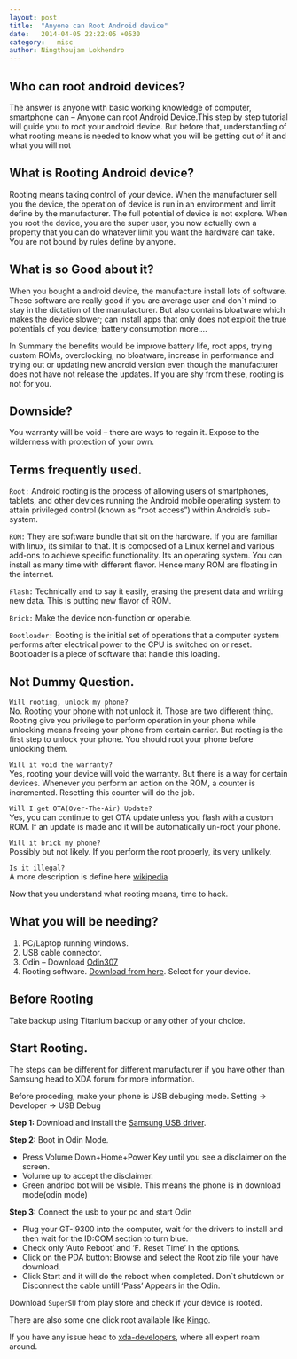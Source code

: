 ```yaml
---
layout: post
title:  "Anyone can Root Android device"
date:   2014-04-05 22:22:05 +0530
category:	misc
author:	Ningthoujam Lokhendro
---
```


## Who can root android devices? 
The answer is anyone with basic working knowledge of computer, smartphone can – Anyone can root Android Device.This step by step tutorial will guide you to root your android device. But before that, understanding of what rooting means is needed to know what you will be getting out of it and what you will not

## What is Rooting Android device?
Rooting means taking control of your device. When the manufacturer sell you the device, the operation of device is run in an environment and limit define by the manufacturer. The full potential of device is not explore. When you root the device, you are the super user, you now actually own a property that you can do whatever limit you want the hardware can take. You are not bound by rules define by anyone.

## What is so Good about it?
When you bought a android device, the manufacture install lots of software. These software are really good if you are average user and don`t mind to stay in the dictation of the manufacturer. But also contains bloatware which makes the device slower; can install apps that only does not exploit the true potentials of you device; battery consumption more….

In Summary the benefits would be improve battery life, root apps, trying custom ROMs, overclocking, no bloatware, increase in performance and trying out or updating new android version even though the manufacturer does not have not release the updates. If you are shy from these, rooting is not for you.

## Downside?
You warranty will be void – there are ways to regain it. Expose to the wilderness with protection of your own.

## Terms frequently used.
`Root:` Android rooting is the process of allowing users of smartphones, tablets, and other devices running the Android mobile operating system to attain privileged control (known as “root access”) within Android’s sub-system.

`ROM:` They are software bundle that sit on the hardware. If you are familiar with linux, its similar to that. It is composed of a Linux kernel and various add-ons to achieve specific functionality. Its an operating system. You can install as many time with different flavor. Hence many ROM are floating in the internet.

`Flash:` Technically and to say it easily, erasing the present data and writing new data. This is putting new flavor of ROM.

`Brick:` Make the device non-function or operable.

`Bootloader:` Booting is the initial set of operations that a computer system performs after electrical power to the CPU is switched on or reset. Bootloader is a piece of software that handle this loading.

## Not Dummy Question.
`Will rooting, unlock my phone?`<br/>
No. Rooting your phone with not unlock it. Those are two different thing. Rooting give you privilege to perform operation in your phone while unlocking means freeing your phone from certain carrier. But rooting is the first step to unlock your phone. You should root your phone before unlocking them.

`Will it void the warranty?`<br/>
Yes, rooting your device will void the warranty. But there is a way for certain devices. Whenever you perform an action on the ROM, a counter is incremented. Resetting this counter will do the job.

`Will I get OTA(Over-The-Air) Update?`<br/>
Yes, you can continue to get OTA update unless you flash with a custom ROM. If an update is made and it will be automatically un-root your phone.

`Will it brick my phone?`<br/>
Possibly but not likely. If you perform the root properly, its very unlikely.

`Is it illegal?`<br/>
A more description is define here [wikipedia][wikipedia]

Now that you understand what rooting means, time to hack.

## What you will be needing?
1. PC/Laptop running windows.
2. USB cable connector.
3. Odin – Download [Odin307][Odin307]
4. Rooting software. [Download from here][Download from here]. Select for your device.

## Before Rooting
Take backup using Titanium backup or any other of your choice.

## Start Rooting.
The steps can be different for different manufacturer if you have other than Samsung head to XDA forum for more information.

Before proceding, make your phone is USB debuging mode. Setting -> Developer -> USB Debug

**Step 1:** Download and install the [Samsung USB driver][Samsung USB driver].

**Step 2:** Boot in Odin Mode.

* Press Volume Down+Home+Power Key until you see a disclaimer on the screen.
* Volume up to accept the disclaimer.
* Green andriod bot will be visible. This means the phone is in download mode(odin mode)

**Step 3:** Connect the usb to your pc and start Odin

* Plug your GT-I9300 into the computer, wait for the drivers to install and then wait for the ID:COM section to turn blue.
* Check only ‘Auto Reboot’ and ‘F. Reset Time’ in the options.
* Click on the PDA button: Browse and select the Root zip file your have download.
* Click Start and it will do the reboot when completed. Don`t shutdown or Disconnect the cable untill ‘Pass’ Appears in the Odin.

Download `SuperSU` from play store and check if your device is rooted.

There are also some one click root available like [Kingo][Kingo].

If you have any issue head to [xda-developers][xda-developers], where all expert roam around.

[wikipedia]: https://en.wikipedia.org/wiki/Rooting_(Android_OS)#Legality
[Odin307]: http://forum.xda-developers.com/attachment.php?attachmentid=1168421
[Download from here]: https://autoroot.chainfire.eu/
[Samsung USB driver]: http://downloadcenter.samsung.com/content/SW/201211/20121110030255344/Samsung_USB_Driver_for_Mobile_Phones_v1.5.14.0.exe
[Kingo]:http://www.kingoapp.com/android-root.htm
[xda-developers]: http://forum.xda-developers.com/